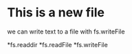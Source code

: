 # This is a new file

we can write text to a file with fs.writeFile

*fs.readdir
*fs.readFile
*fs.writeFile
